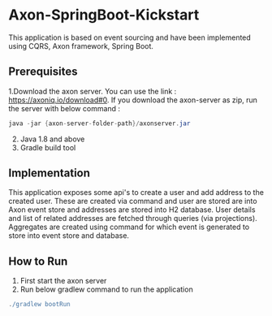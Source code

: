 # Axon-SpringBoot-Kickstart

This application is based on event sourcing and have been implemented using CQRS, Axon framework, Spring Boot. 

## Prerequisites

1.Download the axon server. You can use the link :
https://axoniq.io/download#0.
If you download the axon-server as zip, run the server with below command :



```java 
java -jar {axon-server-folder-path}/axonserver.jar
```
2. Java 1.8 and above
3. Gradle build tool
## Implementation

This application exposes some api's to create a user and add address to the created user. These are created via command and user are stored are into Axon event store and addresses are stored into H2 database. User details and list of related addresses are fetched through queries (via projections). Aggregates are created using command for which event is generated to store into event store and database.

## How to Run
1. First start the axon server
2. Run below gradlew command to run the application
```gradle
./gradlew bootRun
```
